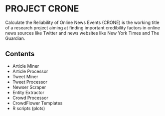 # PROJECT CRONE
Calculate the Reliability of Online News Events (CRONE) is the working title of a research project aiming at finding important credibility factors in online news sources like Twitter and news websites like New York Times and The Guardian.

## Contents
- Article Miner
- Article Processor
- Tweet Miner
- Tweet Processor
- Newser Scraper
- Entity Extractor
- Crowd Processor
- CrowdFlower Templates
- R scripts (plots)
